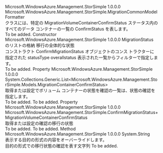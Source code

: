 <Type Name="ConfirmMigrationStatus" FullName="Microsoft.WindowsAzure.Management.StorSimple.ConfirmMigrationStatus">
  <TypeSignature Language="C#" Value="public class ConfirmMigrationStatus : Microsoft.WindowsAzure.Management.StorSimple.MigrationCommonModelFormatter" />
  <TypeSignature Language="ILAsm" Value=".class public auto ansi beforefieldinit ConfirmMigrationStatus extends Microsoft.WindowsAzure.Management.StorSimple.MigrationCommonModelFormatter" />
  <TypeSignature Language="DocId" Value="T:Microsoft.WindowsAzure.Management.StorSimple.ConfirmMigrationStatus" />
  <TypeSignature Language="VB.NET" Value="Public Class ConfirmMigrationStatus&#xA;Inherits MigrationCommonModelFormatter" />
  <TypeSignature Language="F#" Value="type ConfirmMigrationStatus = class&#xA;    inherit MigrationCommonModelFormatter" />
  <AssemblyInfo>
    <AssemblyName>Microsoft.WindowsAzure.Management.StorSimple</AssemblyName>
    <AssemblyVersion>1.0.0.0</AssemblyVersion>
  </AssemblyInfo>
  <Base>
    <BaseTypeName>Microsoft.WindowsAzure.Management.StorSimple.MigrationCommonModelFormatter</BaseTypeName>
  </Base>
  <Interfaces />
  <Docs>
    <summary>
            クラスには、特定の MigrationVolumeContainerConfirmStatus ステータス内のすべてのデータ コンテナーの一覧の ConfirmStatus を表します。
            </summary>
    <remarks>To be added.</remarks>
  </Docs>
  <Members>
    <Member MemberName=".ctor">
      <MemberSignature Language="C#" Value="public ConfirmMigrationStatus (Microsoft.WindowsAzure.Management.StorSimple.ConfirmMigrationStatus.MigrationVolumeContainerConfirmStatus statusType, Microsoft.WindowsAzure.Management.StorSimple.Models.MigrationConfirmStatus overallStatus);" />
      <MemberSignature Language="ILAsm" Value=".method public hidebysig specialname rtspecialname instance void .ctor(valuetype Microsoft.WindowsAzure.Management.StorSimple.ConfirmMigrationStatus/MigrationVolumeContainerConfirmStatus statusType, class Microsoft.WindowsAzure.Management.StorSimple.Models.MigrationConfirmStatus overallStatus) cil managed" />
      <MemberSignature Language="DocId" Value="M:Microsoft.WindowsAzure.Management.StorSimple.ConfirmMigrationStatus.#ctor(Microsoft.WindowsAzure.Management.StorSimple.ConfirmMigrationStatus.MigrationVolumeContainerConfirmStatus,Microsoft.WindowsAzure.Management.StorSimple.Models.MigrationConfirmStatus)" />
      <MemberSignature Language="VB.NET" Value="Public Sub New (statusType As ConfirmMigrationStatus.MigrationVolumeContainerConfirmStatus, overallStatus As MigrationConfirmStatus)" />
      <MemberSignature Language="F#" Value="new Microsoft.WindowsAzure.Management.StorSimple.ConfirmMigrationStatus : Microsoft.WindowsAzure.Management.StorSimple.ConfirmMigrationStatus.MigrationVolumeContainerConfirmStatus * Microsoft.WindowsAzure.Management.StorSimple.Models.MigrationConfirmStatus -&gt; Microsoft.WindowsAzure.Management.StorSimple.ConfirmMigrationStatus" Usage="new Microsoft.WindowsAzure.Management.StorSimple.ConfirmMigrationStatus (statusType, overallStatus)" />
      <MemberType>Constructor</MemberType>
      <AssemblyInfo>
        <AssemblyName>Microsoft.WindowsAzure.Management.StorSimple</AssemblyName>
        <AssemblyVersion>1.0.0.0</AssemblyVersion>
      </AssemblyInfo>
      <Parameters>
        <Parameter Name="statusType" Type="Microsoft.WindowsAzure.Management.StorSimple.ConfirmMigrationStatus+MigrationVolumeContainerConfirmStatus" />
        <Parameter Name="overallStatus" Type="Microsoft.WindowsAzure.Management.StorSimple.Models.MigrationConfirmStatus" />
      </Parameters>
      <Docs>
        <param name="statusType">MigrationStatus のリストの格納</param>
        <param name="overallStatus">移行の全体的な状態</param>
        <summary>
            コンストラクト ConfirmMigrationStatus オブジェクトのコンス トラクターに指定された statusType overallstatus 表示された一覧からフィルターで指定します。 
            </summary>
        <remarks>To be added.</remarks>
      </Docs>
    </Member>
    <Member MemberName="ConfirmStatus">
      <MemberSignature Language="C#" Value="public System.Collections.Generic.List&lt;Microsoft.WindowsAzure.Management.StorSimple.Models.MigrationContainerConfirmStatus&gt; ConfirmStatus { get; set; }" />
      <MemberSignature Language="ILAsm" Value=".property instance class System.Collections.Generic.List`1&lt;class Microsoft.WindowsAzure.Management.StorSimple.Models.MigrationContainerConfirmStatus&gt; ConfirmStatus" />
      <MemberSignature Language="DocId" Value="P:Microsoft.WindowsAzure.Management.StorSimple.ConfirmMigrationStatus.ConfirmStatus" />
      <MemberSignature Language="VB.NET" Value="Public Property ConfirmStatus As List(Of MigrationContainerConfirmStatus)" />
      <MemberSignature Language="F#" Value="member this.ConfirmStatus : System.Collections.Generic.List&lt;Microsoft.WindowsAzure.Management.StorSimple.Models.MigrationContainerConfirmStatus&gt; with get, set" Usage="Microsoft.WindowsAzure.Management.StorSimple.ConfirmMigrationStatus.ConfirmStatus" />
      <MemberType>Property</MemberType>
      <AssemblyInfo>
        <AssemblyName>Microsoft.WindowsAzure.Management.StorSimple</AssemblyName>
        <AssemblyVersion>1.0.0.0</AssemblyVersion>
      </AssemblyInfo>
      <ReturnValue>
        <ReturnType>System.Collections.Generic.List&lt;Microsoft.WindowsAzure.Management.StorSimple.Models.MigrationContainerConfirmStatus&gt;</ReturnType>
      </ReturnValue>
      <Docs>
        <summary>
            取得または設定でボリューム コンテナーの状態を確認の一覧は、状態の確認を指定します。
            </summary>
        <value>To be added.</value>
        <remarks>To be added.</remarks>
      </Docs>
    </Member>
    <Member MemberName="Status">
      <MemberSignature Language="C#" Value="public Microsoft.WindowsAzure.Management.StorSimple.ConfirmMigrationStatus.MigrationVolumeContainerConfirmStatus Status { get; set; }" />
      <MemberSignature Language="ILAsm" Value=".property instance valuetype Microsoft.WindowsAzure.Management.StorSimple.ConfirmMigrationStatus/MigrationVolumeContainerConfirmStatus Status" />
      <MemberSignature Language="DocId" Value="P:Microsoft.WindowsAzure.Management.StorSimple.ConfirmMigrationStatus.Status" />
      <MemberSignature Language="VB.NET" Value="Public Property Status As ConfirmMigrationStatus.MigrationVolumeContainerConfirmStatus" />
      <MemberSignature Language="F#" Value="member this.Status : Microsoft.WindowsAzure.Management.StorSimple.ConfirmMigrationStatus.MigrationVolumeContainerConfirmStatus with get, set" Usage="Microsoft.WindowsAzure.Management.StorSimple.ConfirmMigrationStatus.Status" />
      <MemberType>Property</MemberType>
      <AssemblyInfo>
        <AssemblyName>Microsoft.WindowsAzure.Management.StorSimple</AssemblyName>
        <AssemblyVersion>1.0.0.0</AssemblyVersion>
      </AssemblyInfo>
      <ReturnValue>
        <ReturnType>Microsoft.WindowsAzure.Management.StorSimple.ConfirmMigrationStatus+MigrationVolumeContainerConfirmStatus</ReturnType>
      </ReturnValue>
      <Docs>
        <summary>
            取得または設定の確認の移行の状態
            </summary>
        <value>To be added.</value>
        <remarks>To be added.</remarks>
      </Docs>
    </Member>
    <Member MemberName="ToString">
      <MemberSignature Language="C#" Value="public override string ToString ();" />
      <MemberSignature Language="ILAsm" Value=".method public hidebysig virtual instance string ToString() cil managed" />
      <MemberSignature Language="DocId" Value="M:Microsoft.WindowsAzure.Management.StorSimple.ConfirmMigrationStatus.ToString" />
      <MemberSignature Language="VB.NET" Value="Public Overrides Function ToString () As String" />
      <MemberSignature Language="F#" Value="override this.ToString : unit -&gt; string" Usage="confirmMigrationStatus.ToString " />
      <MemberType>Method</MemberType>
      <AssemblyInfo>
        <AssemblyName>Microsoft.WindowsAzure.Management.StorSimple</AssemblyName>
        <AssemblyVersion>1.0.0.0</AssemblyVersion>
      </AssemblyInfo>
      <ReturnValue>
        <ReturnType>System.String</ReturnType>
      </ReturnValue>
      <Parameters />
      <Docs>
        <summary>
            表示する目的の形式の内容をオーバーライドします。
            </summary>
        <returns>目的の形式での移行状態の確認を表す文字列</returns>
        <remarks>To be added.</remarks>
      </Docs>
    </Member>
  </Members>
</Type>